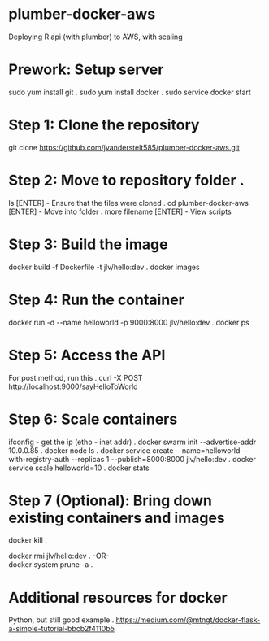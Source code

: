 # plumber-docker-aws
Deploying R api (with plumber) to AWS, with scaling

# Prework: Setup server
sudo yum install git . 
sudo yum install docker . 
sudo service docker start

# Step 1: Clone the repository
git clone https://github.com/jvanderstelt585/plumber-docker-aws.git

# Step 2: Move to repository folder . 
ls [ENTER] - Ensure that the files were cloned . 
cd plumber-docker-aws [ENTER] - Move into folder . 
more filename [ENTER] - View scripts

# Step 3: Build the image
docker build -f Dockerfile -t jlv/hello:dev . 
docker images

# Step 4: Run the container
docker run -d --name helloworld -p 9000:8000 jlv/hello:dev . 
docker ps

# Step 5: Access the API 
For post method, run this . 
curl -X POST http://localhost:9000/sayHelloToWorld

# Step 6: Scale containers 
ifconfig - get the ip (etho - inet addr) . 
docker swarm init --advertise-addr 10.0.0.85 . 
docker node ls . 
docker service create --name=helloworld --with-registry-auth --replicas 1 --publish=8000:8000 jlv/hello:dev . 
docker service scale helloworld=10 . 
docker stats

# Step 7 (Optional): Bring down existing containers and images
docker kill <CONTAINER ID> . 

docker rmi jlv/hello:dev . 
-OR-  
docker system prune -a . 

# Additional resources for docker 
Python, but still good example . 
https://medium.com/@mtngt/docker-flask-a-simple-tutorial-bbcb2f4110b5
